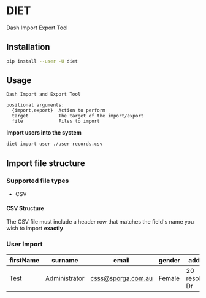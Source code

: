 # DIET

Dash Import Export Tool

## Installation

```sh
pip install --user -U diet
```

## Usage

```
Dash Import and Export Tool

positional arguments:
  {import,export}  Action to perform
  target           The target of the import/export
  file             Files to import
```

**Import users into the system**
```sh
diet import user ./user-records.csv
```

## Import file structure

### Supported file types
* CSV

#### CSV Structure
The CSV file must include a header row that matches the field's name you wish to import **exactly**

### User Import
| firstName | surname       | email                                                          | gender | address           | suburb    | state | mobilePhoneNumber | password  | postcode |
|-----------|---------------|----------------------------------------------------------------|--------|-------------------|-----------|-------|-------------------|-----------|----------|
| Test      | Administrator | csss@sporga.com.au                                             | Female | 20 resolution Dr  | Caringbah | NSW   | 61410100100       | ******* | 2229     |